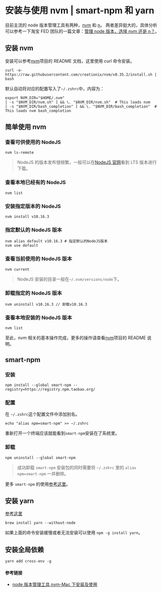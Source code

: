 # 安装与使用 nvm | smart-npm 和 yarn

目前主流的 node 版本管理工具有两种，[nvm](https://github.com/creationix/nvm) 和 [n](https://github.com/tj/n)。 两者差异挺大的，具体分析可以参考一下淘宝 FED 团队的一篇文章：[管理 node 版本，选择 nvm 还是 n？](http://taobaofed.org/blog/2015/11/17/nvm-or-n/)。

## 安装 nvm

安装可以参考[nvm](https://github.com/creationix/nvm)项目的 README 文档，这里使用 curl 命令安装。

```
curl -o- https://raw.githubusercontent.com/creationix/nvm/v0.35.2/install.sh | bash
```

默认自动将对应的配置写入了`~/.zshrc`中，内容为：

```
export NVM_DIR="$HOME/.nvm"
[ -s "$NVM_DIR/nvm.sh" ] && \. "$NVM_DIR/nvm.sh"  # This loads nvm
[ -s "$NVM_DIR/bash_completion" ] && \. "$NVM_DIR/bash_completion"  # This loads nvm bash_completion
```

## 简单使用 nvm

### 查看可供使用的 NodeJS

```
nvm ls-remote
```

> NodeJS 的版本发布很频繁，一般可以在[NodeJS 官网](https://nodejs.org/en/)看到 LTS 版本进行下载。

### 查看本地已经有的 NodeJS

```
nvm list
```

### 安装指定版本的 NodeJS

```
nvm install v10.16.3
```

### 指定默认的 NodeJS 版本

```
nvm alias default v10.16.3 # 指定默认的NodeJS版本
nvm use default
```

### 查看当前使用的 NodeJS 版本

```
nvm current
```

> NodeJS 安装的目录一般在`~/.nvm/versions/node`下。

### 卸载指定的 NodeJS 版本

```
nvm uninstall v10.16.3 // 卸载v10.16.3
```

### 查看本地安装的 NodeJS 版本

```
nvm list
```

至此，nvm 相关的基本操作完成，更多的操作请查看[nvm](https://github.com/creationix/nvm)项目的 README 说明。

## smart-npm

### 安装

```
npm install --global smart-npm --registry=https://registry.npm.taobao.org/
```

### 配置

在 `~/.zshrc`这个配置文件中添加别名。

```
echo "alias npm=smart-npm" >> ~/.zshrc
```

重新打开一个终端应该就能看到`smart-npm`安装在了系统里。

### 卸载

```
npm uninstall --global smart-npm
```

> 成功卸载 `smart-npm` 安装包的同时需要将 `~/.zshrc` 里的 `alias npm=smart-npm` 一并删除。

更多 `smart-npm` 的使用[参考这里](https://github.com/qiu8310/smart-npm)。

## 安装 yarn

[参考这里](https://yarn.bootcss.com/docs/install/#mac-stable)

```
brew install yarn --without-node
```

如果上面的命令安装缓慢或者无法安装可以使用 `npm -g install yarn`。

## 安装全局依赖

```
yarn add cross-env -g
```

#### 参考链接

- [node 版本管理工具 nvm-Mac 下安装及使用](https://segmentfault.com/a/1190000004404505)
